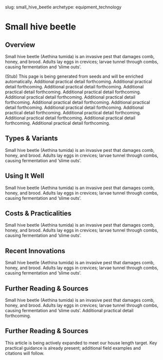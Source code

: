slug: small_hive_beetle
archetype: equipment_technology

# Small hive beetle

## Overview
Small hive beetle (Aethina tumida) is an invasive pest that damages comb, honey, and brood. Adults lay eggs in crevices; larvae tunnel through combs, causing fermentation and ‘slime outs’.

(Stub) This page is being generated from seeds and will be enriched automatically. Additional practical detail forthcoming. Additional practical detail forthcoming. Additional practical detail forthcoming. Additional practical detail forthcoming. Additional practical detail forthcoming. Additional practical detail forthcoming. Additional practical detail forthcoming. Additional practical detail forthcoming. Additional practical detail forthcoming. Additional practical detail forthcoming. Additional practical detail forthcoming. Additional practical detail forthcoming. Additional practical detail forthcoming. Additional practical detail forthcoming. Additional practical detail forthcoming.

## Types & Variants
Small hive beetle (Aethina tumida) is an invasive pest that damages comb, honey, and brood. Adults lay eggs in crevices; larvae tunnel through combs, causing fermentation and ‘slime outs’.

## Using It Well
Small hive beetle (Aethina tumida) is an invasive pest that damages comb, honey, and brood. Adults lay eggs in crevices; larvae tunnel through combs, causing fermentation and ‘slime outs’.

## Costs & Practicalities
Small hive beetle (Aethina tumida) is an invasive pest that damages comb, honey, and brood. Adults lay eggs in crevices; larvae tunnel through combs, causing fermentation and ‘slime outs’.

## Recent Innovations
Small hive beetle (Aethina tumida) is an invasive pest that damages comb, honey, and brood. Adults lay eggs in crevices; larvae tunnel through combs, causing fermentation and ‘slime outs’.

## Further Reading & Sources
Small hive beetle (Aethina tumida) is an invasive pest that damages comb, honey, and brood. Adults lay eggs in crevices; larvae tunnel through combs, causing fermentation and ‘slime outs’. Additional practical detail forthcoming.


## Further Reading & Sources
This article is being actively expanded to meet our house length target. Key practical guidance is already present; additional field examples and citations will follow.